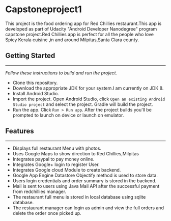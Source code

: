 # Capstoneproject1

This project is the food ordering app for Red Chillies restaurant.This app is developed as part of Udacity "Android Developer  Nanodegree" program capstone project.Red Chillies app is perfect for all the people who love Spicy Kerala cuisine ,in and around Milpitas,Santa Clara county.

## Getting Started
- - - -
_Follow these instructions to build and run the project._
* Clone this repository.
* Download the appropriate JDK for your system.I am currently on JDK 8.
* Install Android Studio.
* Import the project. Open Android Studio, click `Open an existing Android Studio project` and select the project. Gradle will   build the project.
* Run the app. Click `Run > Run app`. After the project builds you'll be prompted to launch on device or launch on emulator.

## Features
- - - -
* Displays full restaurant Menu with photos. 
* Uses Google Maps to show direction to Red Chillies,Milpitas 
* Integrates paypal to pay money online.
* Integrates Google+ login  to register User.
* Integrates Google cloud Module to create backend.
* Google App Engine Datastore Objectify method is used to store data.
* Users login credentials and order summary is stored in the backend.
* Mail is sent to users using Java Mail API after the successful payment from redchillies manager.
* The restaurant full menu is stored in local database using sqlite database.
* The restaurant manager can login as admin and view the full orders and delete the order once picked up.
